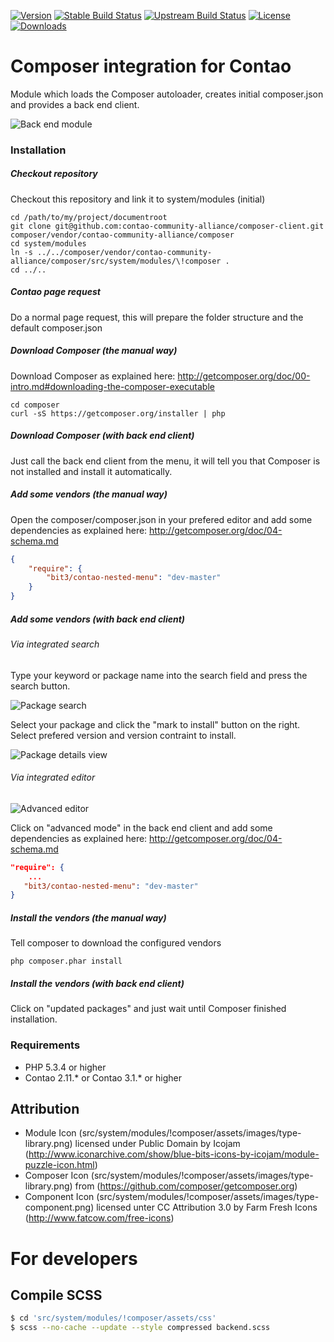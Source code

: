 [![Version](http://img.shields.io/packagist/v/contao-community-alliance/composer-client.svg?style=flat-square)](https://packagist.org/packages/contao-community-alliance/composer-client)
[![Stable Build Status](http://img.shields.io/travis/contao-community-alliance/composer-client/master.svg?style=flat-square&label=stable+build)](https://travis-ci.org/contao-community-alliance/composer-client)
[![Upstream Build Status](http://img.shields.io/travis/contao-community-alliance/composer-client/develop.svg?style=flat-square&label=dev+build)](https://travis-ci.org/contao-community-alliance/composer-client)
[![License](http://img.shields.io/packagist/l/contao-community-alliance/composer-client.svg?style=flat-square)](https://github.com/contao-community-alliance/composer-client/blob/master/LICENSE)
[![Downloads](http://img.shields.io/packagist/dt/contao-community-alliance/composer-client.svg?style=flat-square)](https://packagist.org/packages/contao-community-alliance/composer-client)

Composer integration for Contao
===============================

Module which loads the Composer autoloader, creates initial composer.json and provides a back end client.

![Back end module](http://c-c-a.org/files/standard/publisher/images/composer.png)

### Installation

##### Checkout repository

Checkout this repository and link it to system/modules (initial)

```
cd /path/to/my/project/documentroot
git clone git@github.com:contao-community-alliance/composer-client.git composer/vendor/contao-community-alliance/composer
cd system/modules
ln -s ../../composer/vendor/contao-community-alliance/composer/src/system/modules/\!composer .
cd ../..
```

##### Contao page request

Do a normal page request, this will prepare the folder structure and the default composer.json

##### Download Composer (the manual way)

Download Composer as explained here: http://getcomposer.org/doc/00-intro.md#downloading-the-composer-executable

```
cd composer
curl -sS https://getcomposer.org/installer | php
```

##### Download Composer (with back end client)

Just call the back end client from the menu, it will tell you that Composer is not installed and install it automatically.

##### Add some vendors (the manual way)

Open the composer/composer.json in your prefered editor and add some dependencies as explained here: http://getcomposer.org/doc/04-schema.md

```json
{
    "require": {
        "bit3/contao-nested-menu": "dev-master"
    }
}
```

##### Add some vendors (with back end client)

###### Via integrated search

Type your keyword or package name into the search field and press the search button.

![Package search](http://img705.imageshack.us/img705/5623/composer3.png)

Select your package and click the "mark to install" button on the right.
Select prefered version and version contraint to install.

![Package details view](http://img547.imageshack.us/img547/1969/composer4.png)

###### Via integrated editor

![Advanced editor](http://img199.imageshack.us/img199/9184/composer2.png)

Click on "advanced mode" in the back end client and add some dependencies as explained here: http://getcomposer.org/doc/04-schema.md

```json
"require": {
    ...
   "bit3/contao-nested-menu": "dev-master" 
}
```

##### Install the vendors (the manual way)

Tell composer to download the configured vendors

```
php composer.phar install
```

##### Install the vendors (with back end client)

Click on "updated packages" and just wait until Composer finished installation.

### Requirements
* PHP 5.3.4 or higher
* Contao 2.11.* or Contao 3.1.* or higher

Attribution
-----------

* Module Icon (src/system/modules/!composer/assets/images/type-library.png) licensed under Public Domain by Icojam (http://www.iconarchive.com/show/blue-bits-icons-by-icojam/module-puzzle-icon.html)
* Composer Icon (src/system/modules/!composer/assets/images/type-library.png) from (https://github.com/composer/getcomposer.org)
* Component Icon (src/system/modules/!composer/assets/images/type-component.png) licensed unter CC Attribution 3.0 by Farm Fresh Icons (http://www.fatcow.com/free-icons)

# For developers

## Compile SCSS

```bash
$ cd 'src/system/modules/!composer/assets/css'
$ scss --no-cache --update --style compressed backend.scss
```
